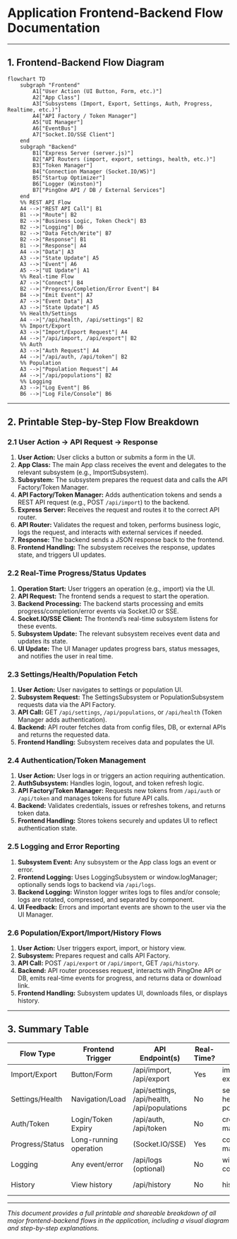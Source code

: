 # Application Frontend-Backend Flow Documentation

---

## 1. Frontend-Backend Flow Diagram

```mermaid
flowchart TD
    subgraph "Frontend"
        A1["User Action (UI Button, Form, etc.)"]
        A2["App Class"]
        A3["Subsystems (Import, Export, Settings, Auth, Progress, Realtime, etc.)"]
        A4["API Factory / Token Manager"]
        A5["UI Manager"]
        A6["EventBus"]
        A7["Socket.IO/SSE Client"]
    end
    subgraph "Backend"
        B1["Express Server (server.js)"]
        B2["API Routers (import, export, settings, health, etc.)"]
        B3["Token Manager"]
        B4["Connection Manager (Socket.IO/WS)"]
        B5["Startup Optimizer"]
        B6["Logger (Winston)"]
        B7["PingOne API / DB / External Services"]
    end
    %% REST API Flow
    A4 -->|"REST API Call"| B1
    B1 -->|"Route"| B2
    B2 -->|"Business Logic, Token Check"| B3
    B2 -->|"Logging"| B6
    B2 -->|"Data Fetch/Write"| B7
    B2 -->|"Response"| B1
    B1 -->|"Response"| A4
    A4 -->|"Data"| A3
    A3 -->|"State Update"| A5
    A3 -->|"Event"| A6
    A5 -->|"UI Update"| A1
    %% Real-time Flow
    A7 -->|"Connect"| B4
    B2 -->|"Progress/Completion/Error Event"| B4
    B4 -->|"Emit Event"| A7
    A7 -->|"Event Data"| A3
    A3 -->|"State Update"| A5
    %% Health/Settings
    A4 -->|"/api/health, /api/settings"| B2
    %% Import/Export
    A3 -->|"Import/Export Request"| A4
    A4 -->|"/api/import, /api/export"| B2
    %% Auth
    A3 -->|"Auth Request"| A4
    A4 -->|"/api/auth, /api/token"| B2
    %% Population
    A3 -->|"Population Request"| A4
    A4 -->|"/api/populations"| B2
    %% Logging
    A3 -->|"Log Event"| B6
    B6 -->|"Log File/Console"| B6
```

---

## 2. Printable Step-by-Step Flow Breakdown

### 2.1 User Action → API Request → Response
1. **User Action:** User clicks a button or submits a form in the UI.
2. **App Class:** The main App class receives the event and delegates to the relevant subsystem (e.g., ImportSubsystem).
3. **Subsystem:** The subsystem prepares the request data and calls the API Factory/Token Manager.
4. **API Factory/Token Manager:** Adds authentication tokens and sends a REST API request (e.g., POST `/api/import`) to the backend.
5. **Express Server:** Receives the request and routes it to the correct API router.
6. **API Router:** Validates the request and token, performs business logic, logs the request, and interacts with external services if needed.
7. **Response:** The backend sends a JSON response back to the frontend.
8. **Frontend Handling:** The subsystem receives the response, updates state, and triggers UI updates.

### 2.2 Real-Time Progress/Status Updates
1. **Operation Start:** User triggers an operation (e.g., import) via the UI.
2. **API Request:** The frontend sends a request to start the operation.
3. **Backend Processing:** The backend starts processing and emits progress/completion/error events via Socket.IO or SSE.
4. **Socket.IO/SSE Client:** The frontend’s real-time subsystem listens for these events.
5. **Subsystem Update:** The relevant subsystem receives event data and updates its state.
6. **UI Update:** The UI Manager updates progress bars, status messages, and notifies the user in real time.

### 2.3 Settings/Health/Population Fetch
1. **User Action:** User navigates to settings or population UI.
2. **Subsystem Request:** The SettingsSubsystem or PopulationSubsystem requests data via the API Factory.
3. **API Call:** GET `/api/settings`, `/api/populations`, or `/api/health` (Token Manager adds authentication).
4. **Backend:** API router fetches data from config files, DB, or external APIs and returns the requested data.
5. **Frontend Handling:** Subsystem receives data and populates the UI.

### 2.4 Authentication/Token Management
1. **User Action:** User logs in or triggers an action requiring authentication.
2. **AuthSubsystem:** Handles login, logout, and token refresh logic.
3. **API Factory/Token Manager:** Requests new tokens from `/api/auth` or `/api/token` and manages tokens for future API calls.
4. **Backend:** Validates credentials, issues or refreshes tokens, and returns token data.
5. **Frontend Handling:** Stores tokens securely and updates UI to reflect authentication state.

### 2.5 Logging and Error Reporting
1. **Subsystem Event:** Any subsystem or the App class logs an event or error.
2. **Frontend Logging:** Uses LoggingSubsystem or window.logManager; optionally sends logs to backend via `/api/logs`.
3. **Backend Logging:** Winston logger writes logs to files and/or console; logs are rotated, compressed, and separated by component.
4. **UI Feedback:** Errors and important events are shown to the user via the UI Manager.

### 2.6 Population/Export/Import/History Flows
1. **User Action:** User triggers export, import, or history view.
2. **Subsystem:** Prepares request and calls API Factory.
3. **API Call:** POST `/api/export` or `/api/import`, GET `/api/history`.
4. **Backend:** API router processes request, interacts with PingOne API or DB, emits real-time events for progress, and returns data or download link.
5. **Frontend Handling:** Subsystem updates UI, downloads files, or displays history.

---

## 3. Summary Table

| Flow Type         | Frontend Trigger         | API Endpoint(s)         | Real-Time? | Backend Module(s)         | UI Update Location      |
|-------------------|-------------------------|-------------------------|------------|---------------------------|------------------------|
| Import/Export     | Button/Form             | /api/import, /api/export| Yes        | import.js, export.js      | Progress bars, status  |
| Settings/Health   | Navigation/Load         | /api/settings, /api/health, /api/populations | No | settings.js, health.js, populations.js | Settings, dropdowns   |
| Auth/Token        | Login/Token Expiry      | /api/auth, /api/token   | No         | credential-management.js  | Login/logout, status   |
| Progress/Status   | Long-running operation  | (Socket.IO/SSE)         | Yes        | connection-manager.js     | Progress, notifications|
| Logging           | Any event/error         | /api/logs (optional)    | No         | winston-config.js         | Console, log files     |
| History           | View history            | /api/history            | No         | history.js                | History table/list     |

---

*This document provides a full printable and shareable breakdown of all major frontend-backend flows in the application, including a visual diagram and step-by-step explanations.*